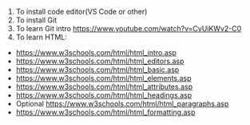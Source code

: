 1. To install code editor(VS Code or other)
2. To install Git
3. To learn Git intro https://www.youtube.com/watch?v=CvUiKWv2-C0
4. To learn HTML:
- https://www.w3schools.com/html/html_intro.asp
- https://www.w3schools.com/html/html_editors.asp
- https://www.w3schools.com/html/html_basic.asp
- https://www.w3schools.com/html/html_elements.asp
- https://www.w3schools.com/html/html_attributes.asp
- https://www.w3schools.com/html/html_headings.asp
- Optional https://www.w3schools.com/html/html_paragraphs.asp
- https://www.w3schools.com/html/html_formatting.asp